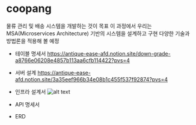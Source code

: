 # coopang
물류 관리 및 배송 시스템을 개발하는 것이 목표
이 과정에서 우리는 MSA(Microservices Architecture) 기반의 시스템을 설계하고 구현
다양한 기술과 방법론을 적용해 볼 예정


* 테이블 명세서
  https://antique-ease-afd.notion.site/down-grade-a8766e06208e4857b113aa6cfb114422?pvs=4

* 서버 설계
  https://antique-ease-afd.notion.site/3a35eef966b34e08b1c455f537f92874?pvs=4

* 인프라 설계서
  ![alt text](쿠팡.drawio.png)

* API 명세서

* ERD

